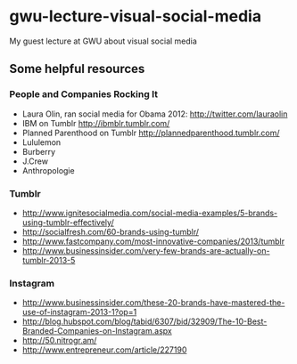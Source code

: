 gwu-lecture-visual-social-media
===============================

My guest lecture at GWU about visual social media

## Some helpful resources

### People and Companies Rocking It

* Laura Olin, ran social media for Obama 2012: http://twitter.com/lauraolin
* IBM on Tumblr http://ibmblr.tumblr.com/
* Planned Parenthood on Tumblr http://plannedparenthood.tumblr.com/
* Lululemon
* Burberry
* J.Crew
* Anthropologie

### Tumblr

* http://www.ignitesocialmedia.com/social-media-examples/5-brands-using-tumblr-effectively/
* http://socialfresh.com/60-brands-using-tumblr/
* http://www.fastcompany.com/most-innovative-companies/2013/tumblr
* http://www.businessinsider.com/very-few-brands-are-actually-on-tumblr-2013-5

### Instagram

* http://www.businessinsider.com/these-20-brands-have-mastered-the-use-of-instagram-2013-1?op=1
* http://blog.hubspot.com/blog/tabid/6307/bid/32909/The-10-Best-Branded-Companies-on-Instagram.aspx
* http://50.nitrogr.am/
* http://www.entrepreneur.com/article/227190
